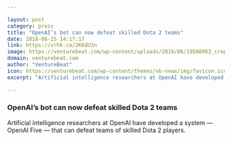 ```yaml
---

layout: post
category: press
title: "OpenAI’s bot can now defeat skilled Dota 2 teams"
date: 2018-06-25 14:17:17
link: https://vrhk.co/2K6dU3n
image: https://venturebeat.com/wp-content/uploads/2018/06/195A8963_cropped.jpg?fit=2172%2C1115&strip=all
domain: venturebeat.com
author: "VentureBeat"
icon: https://venturebeat.com/wp-content/themes/vb-news/img/favicon.ico
excerpt: "Artificial intelligence researchers at OpenAI have developed a system — OpenAI Five — that can defeat teams of skilled Dota 2 players."

---
```


### OpenAI’s bot can now defeat skilled Dota 2 teams

Artificial intelligence researchers at OpenAI have developed a system — OpenAI Five — that can defeat teams of skilled Dota 2 players.
